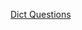 
[Dict Questions](https://www.hackerrank.com/interview/interview-preparation-kit/dictionaries-hashmaps/challenges)

